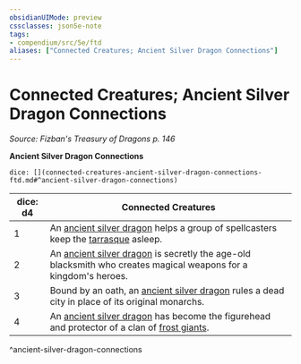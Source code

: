 ```yaml
---
obsidianUIMode: preview
cssclasses: json5e-note
tags:
- compendium/src/5e/ftd
aliases: ["Connected Creatures; Ancient Silver Dragon Connections"]
---
```

# Connected Creatures; Ancient Silver Dragon Connections
*Source: Fizban's Treasury of Dragons p. 146* 

**Ancient Silver Dragon Connections**

`dice: [](connected-creatures-ancient-silver-dragon-connections-ftd.md#^ancient-silver-dragon-connections)`

| dice: d4 | Connected Creatures |
|----------|---------------------|
| 1 | An [ancient silver dragon](2-Mechanics/CLI/bestiary/dragon/ancient-silver-dragon.md) helps a group of spellcasters keep the [tarrasque](2-Mechanics/CLI/bestiary/monstrosity/tarrasque.md) asleep. |
| 2 | An [ancient silver dragon](2-Mechanics/CLI/bestiary/dragon/ancient-silver-dragon.md) is secretly the age-old blacksmith who creates magical weapons for a kingdom's heroes. |
| 3 | Bound by an oath, an [ancient silver dragon](2-Mechanics/CLI/bestiary/dragon/ancient-silver-dragon.md) rules a dead city in place of its original monarchs. |
| 4 | An [ancient silver dragon](2-Mechanics/CLI/bestiary/dragon/ancient-silver-dragon.md) has become the figurehead and protector of a clan of [frost giants](2-Mechanics/CLI/bestiary/giant/frost-giant.md). |
^ancient-silver-dragon-connections